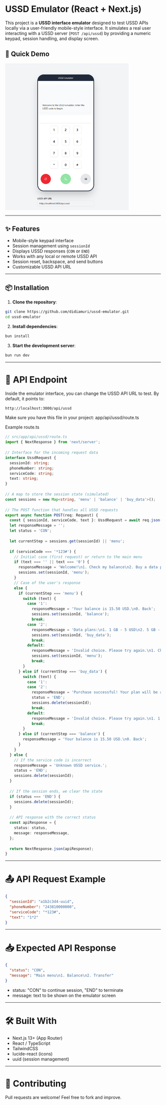 # USSD Emulator (React + Next.js)

This project is a **USSD interface emulator** designed to test USSD APIs locally via a user-friendly mobile-style interface. It simulates a real user interacting with a USSD server (`POST /api/ussd`) by providing a numeric keypad, session handling, and display screen.

## 🚀 Quick Demo

<img src="https://github.com/didiamuri/ussd-emulator/blob/master/ussd-simulator-preview.png" alt="USSD Emulator Preview" width="400"/>

---

## ✨ Features

- Mobile-style keypad interface
- Session management using `sessionId`
- Displays USSD responses (`CON` or `END`)
- Works with any local or remote USSD API
- Session reset, backspace, and send buttons
- Customizable USSD API URL

---

## 📦 Installation

1. **Clone the repository**:

```bash
git clone https://github.com/didiamuri/ussd-emulator.git
cd ussd-emulator
```

2. **Install dependencies**:
```bash
bun install
```

3. **Start the development server**:
```bash
bun run dev 
```
---

# 🔧 API Endpoint
Inside the emulator interface, you can change the USSD API URL to test. By default, it points to:


```bash
http://localhost:3000/api/ussd
```
Make sure you have this file in your project: app/api/ussd/route.ts

Example route.ts
```ts
// src/app/api/ussd/route.ts
import { NextResponse } from 'next/server';

// Interface for the incoming request data
interface UssdRequest {
  sessionId: string;
  phoneNumber: string;
  serviceCode: string;
  text: string;
}

// A map to store the session state (simulated)
const sessions = new Map<string, 'menu' | 'balance' | 'buy_data'>();

// The POST function that handles all USSD requests
export async function POST(req: Request) {
  const { sessionId, serviceCode, text }: UssdRequest = await req.json();
  let responseMessage = '';
  let status = 'CON';

  let currentStep = sessions.get(sessionId) || 'menu';

  if (serviceCode === '*123#') {
    // Initial case (first request) or return to the main menu
    if (text === '' || text === '0') {
      responseMessage = 'Welcome!\n1. Check my balance\n2. Buy a data plan\n0. Back';
      sessions.set(sessionId, 'menu');
    }
    // Case of the user's response
    else {
      if (currentStep === 'menu') {
        switch (text) {
          case '1':
            responseMessage = 'Your balance is 15.50 USD.\n0. Back';
            sessions.set(sessionId, 'balance');
            break;
          case '2':
            responseMessage = 'Data plans:\n1. 1 GB - 5 USD\n2. 5 GB - 15 USD\n0. Back';
            sessions.set(sessionId, 'buy_data');
            break;
          default:
            responseMessage = 'Invalid choice. Please try again.\n1. Check my balance\n2. Buy a data plan\n0. Back';
            sessions.set(sessionId, 'menu');
            break;
        }
      } else if (currentStep === 'buy_data') {
        switch (text) {
          case '1':
          case '2':
            responseMessage = 'Purchase successful! Your plan will be activated shortly. Thank you!\n'
            status = 'END';
            sessions.delete(sessionId);
            break;
          default:
            responseMessage = 'Invalid choice. Please try again.\n1. 1 GB - 5 USD\n2. 5 GB - 15 USD\n0. Back';
            break;
        }
      } else if (currentStep === 'balance') {
        responseMessage = 'Your balance is 15.50 USD.\n0. Back';
      }
    }
  } else {
    // If the service code is incorrect
    responseMessage = 'Unknown USSD service.';
    status = 'END';
    sessions.delete(sessionId);
  }

  // If the session ends, we clear the state
  if (status === 'END') {
    sessions.delete(sessionId);
  }

  // API response with the correct status
  const apiResponse = {
    status: status,
    message: responseMessage,
  };

  return NextResponse.json(apiResponse);
}
```
---

# 📤 API Request Example
```json
{
  "sessionId": "a1b2c3d4-uuid",
  "phoneNumber": "243810000000",
  "serviceCode": "*123#",
  "text": "1*2"
}
```
---

# 📥 Expected API Response
```json
{
  "status": "CON",
  "message": "Main menu\n1. Balance\n2. Transfer"
}
```

* status: "CON" to continue session, "END" to terminate
* message: text to be shown on the emulator screen

---

# 🛠️ Built With
* Next.js 13+ (App Router)
* React / TypeScript
* TailwindCSS
* lucide-react (icons)
* uuid (session management)

---

# 🤝 Contributing
Pull requests are welcome! Feel free to fork and improve.